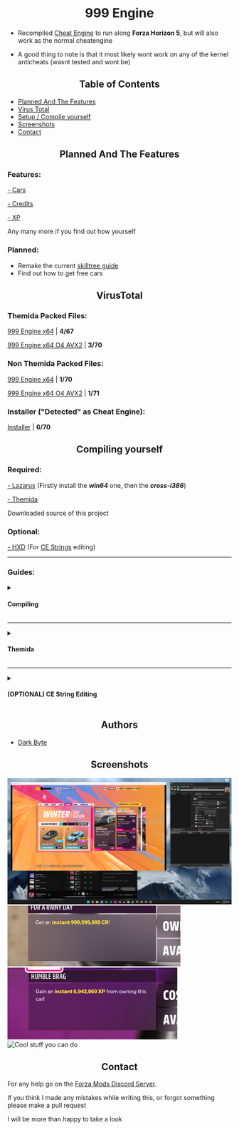 <h1 align="center">999 Engine</h1>

- Recompiled [Cheat Engine](https://github.com/cheat-engine) to run along **Forza Horizon 5**, but will also work as the normal cheatengine

- A good thing to note is that it most likely wont work on any of the kernel anticheats (wasnt tested and wont be)

<h2 align="center">Table of Contents</h2>

* [Planned And The Features](#planned-and-the-features)
* [Virus Total](#virustotal)
* [Setup / Compile yourself](#compiling-yourself)
* [Screenshots](#screenshots)
* [Contact](#contact)


<h2 align="center">Planned And The Features</h2>

### Features:

[- Cars](https://forzamods.github.io/website/cars999)

[- Credits](https://forzamods.github.io/website/credits999)

[- XP](https://forzamods.github.io/website/xp999)

Any many more if you find out how yourself

### Planned:
- Remake the current [skilltree guide](https://forzamods.github.io/website/skilltree)
- Find out how to get free cars

<h2 align="center">VirusTotal</h2>

### Themida Packed Files:

[999 Engine x64](https://www.virustotal.com/gui/file/48aa85535b1db7d26608c56e72afcf77bad4fb1dd2d436fb143063a96b0f50a9) | **4/67**

[999 Engine x64 O4 AVX2](https://www.virustotal.com/gui/file/391461366fe0c454179c4a2d4e0473583f57c780d0bcccb11b738f5b04e7e446) | **3/70**

### Non Themida Packed Files:

[999 Engine x64](https://www.virustotal.com/gui/file/fe5572fb4e298321bcce309fa5b0b74ea03372d5a8535cf96349cb50a66f3f8e?nocache=1) | **1/70**

[999 Engine x64 O4 AVX2](https://www.virustotal.com/gui/file/8ce1b2457490a695b8289b267265ecafbcd4ce4f3720b3d978965a9a8f159a58?nocache=1) | **1/71**

### Installer ("Detected" as Cheat Engine):

[Installer]("https://www.virustotal.com/gui/file/d51781ffb0f93f359bef57cb48cc3af4c4ab0edd6e69622a64cd27facdacaecd?nocache=1") | **6/70**

<h2 align="center">Compiling yourself</h2>

### Required:

[- Lazarus](https://sourceforge.net/projects/lazarus/files/Lazarus%20Windows%2064%20bits/Lazarus%202.2.2/) (Firstly install the **_win64_** one, then the **_cross-i386_**)

[- Themida](https://www.upload.ee/files/13313536/Themida_x32_x64_v3.0.4.0_Repacked.zip.html)

 Downloaded source of this project

### Optional:

[- HXD](https://mh-nexus.de/en/downloads.php?product=HxD20) (For [CE Strings](#optional-ce-string-editing) editing)

---

### Guides:

<details>
<summary><h4>Compiling</h4></summary>

When you already installed lazarus, go to the extracted project folder 

Look for a file called `cheatengine.lpi` then open it

Now click on `Run > Compile Many Nodes`, select `Release 64-bit` and `Release 64-bit O4 AVX2`

<details>
<summary><h4>If failed / Pascal error</h4></summary>

Go to `Project > Project Options > Compiler Options > Build Nodes` and set it to `Release 64-bit`

Then `Run > Build`

</details>

<details>
<summary><h4>(OPTIONAL) If you want to change the version info, icon or something else</h4></summary>

Simply go to the `Project > Project options` and setup things however you want


</details>

<details> 
<summary><h4>(OPTIONAL) The change my custom window title</h4></summary>

In the project folder, look for a file called `MainUnit2.pas` and open it

What youre intrested in is, line `33` and line `44`

Change the `strCheatEngine` to whatever you want, and to remove the `| 999 Engine` part, simply delete the 

`+' | 999 Engine'` part in the 44th line

</details>

<details>
<summary><h4>(OPTIONAL) Compiling the launcher</h4></summary>

Open the project foler, go to the `launcher` folder, and open the `cheatengine.lpi`

If you want to change the version info, icon or something else, simply go to the `Project > Project options` and setup things however you want

---

**IMPORTANT THING TO NOTE**

Please match the `basename` to the prefix of your exename, thanks

</details>
</details>

---

<details>
<summary><h4>Themida</h4></summary>

Download and open [Themida](https://www.upload.ee/files/13313536/Themida_x32_x64_v3.0.4.0_Repacked.zip.html) (Run the `Themida64.exe` version)

#### Here are my settings:

<details>
<summary><h4>Protection Options</h4></summary>

![Protection Options](/Images/protectionoptions.png)

</details>

<details>
<summary><h4>Extra Options</h4></summary>

![Extra Options](/Images/extraoptions.png)

</details>

<details>
<summary><h4>Advanced Options</h4></summary>

In this tab, you need to add `Themida Keys` one by one.

Here they are:

`OPTION_ADVANCED_HEURISTIC_PRETTY_NAMES=YES`

`OPTION_ADVANCED_HEURISTIC_FAKE_RESOURCES=YES`

`OPTION_ADVANCED_HEURISTIC_ENTRY_FIRST_SECTION=YES`

<details>
<summary><h4>Click here to view the image of how it should look</h4></summary>

![Advanced Options](/Images/advancedoptions.png)

</details>

</details>

</details>

---

<details>
<summary><h4>(OPTIONAL) CE String Editing</h4></summary>

**If youre recompiling for forza, this isnt really required. But if you want so then go ahead**

Drag and drop your recompiled CE exe onto [HXD](https://mh-nexus.de/en/downloads.php?product=HxD20) 

Now replace these strings, remember to turn on `Case sensitive`

(`YourName` needs to be something that contains 5 characters for example: `Sunny`)

**With Editor Encoding**

`Cheat Engine` to `YourName Engine`

`cheat engine` to `YourName engine`

`CheatEngine` to `YourNameEngine`

`cheatengine` to `YourNameengine`


**With Unicode Encoding**

`Cheat Engine` to `YourName Engine`

`CheatEngine` to `YourNameEngine`

</details>

<h2 align="center">Authors</h2>

- [Dark Byte](https://github.com/cheat-engine)

<h2 align="center">Screenshots</h2>

![Running With Forza](/Images/workingalongforza.png)
![Funne CR](/Images/funnecr.png)
![Funne XP](/Images/funnexp.png)
![Cool stuff you can do](https://cdn.discordapp.com/attachments/1022453919496011776/1092082817162301530/image.png)

<h2 align="center">Contact</h2>

For any help go on the [Forza Mods Discord Server](https://discord.gg/forzamods).

If you think I made any mistakes while writing this, or forgot something please make a pull request

I will be more than happy to take a look
